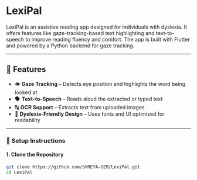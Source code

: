 # LexiPal

LexiPal is an assistive reading app designed for individuals with dyslexia. It offers features like gaze-tracking-based text highlighting and text-to-speech to improve reading fluency and comfort. The app is built with Flutter and powered by a Python backend for gaze tracking.

---

## 🧠 Features

- 👁️ **Gaze Tracking** – Detects eye position and highlights the word being looked at
- 🗣️ **Text-to-Speech** – Reads aloud the extracted or typed text
- 🔠 **OCR Support** – Extracts text from uploaded images
- 🧩 **Dyslexia-Friendly Design** – Uses fonts and UI optimized for readability

---

### 🔧 Setup Instructions

#### 1. Clone the Repository

```bash
git clone https://github.com/SHREYA-GEM/LexiPal.git
cd LexiPal


